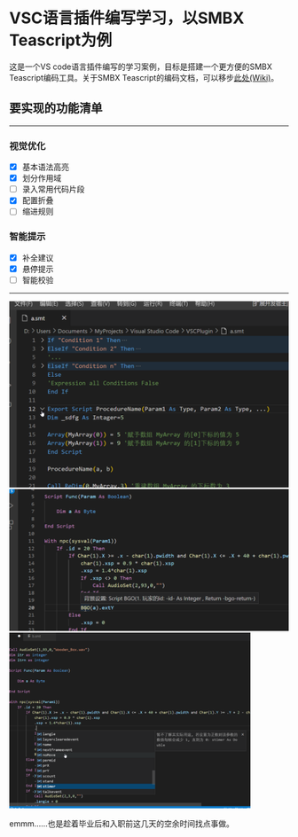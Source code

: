 # VSC语言插件编写学习，以SMBX Teascript为例

这是一个VS code语言插件编写的学习案例，目标是搭建一个更方便的SMBX Teascript编码工具。关于SMBX Teascript的编码文档，可以移步[此处(Wiki)](https://wiki.smbx.world/wiki/Category:TeaScript.vbs)。

## 要实现的功能清单

-----
### 视觉优化

- [x] 基本语法高亮
- [x] 划分作用域
- [ ] 录入常用代码片段
- [x] 配置折叠
- [ ] 缩进规则

### 智能提示

- [x] 补全建议
- [x] 悬停提示
- [ ] 智能校验

-----

<img src="res/readmeImgs/Snipaste_2022-06-29_17-07-46.png" style="zoom:50%;" />

<img src="res/readmeImgs/Snipaste_2022-07-04_21-48-43.png" style="zoom: 52%;" />

<img src="res/readmeImgs/Snipaste_2022-07-04_21-49-30.png" style="zoom:42.5%;" />

emmm……也是趁着毕业后和入职前这几天的空余时间找点事做。